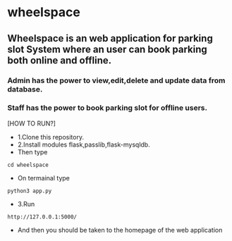 # wheelspace
## Wheelspace is an web application for parking slot System where an user can book parking both online and offline.
### Admin has the power to view,edit,delete and update data from database.
### Staff has the power to book parking slot for offline users.


[HOW TO RUN?]


- 1.Clone this repository.
- 2.Install modules flask,passlib,flask-mysqldb.
- Then type
```
cd wheelspace
```
- On termainal type
```
python3 app.py
```
- 3.Run
```
http://127.0.0.1:5000/
```
- And then you should be taken to the homepage of the web application
